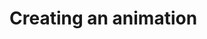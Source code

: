 # Creating an animation 


[Git branch]:(https://github.com/codiku/react-native-animations/tree/002-EN-animations-timing)